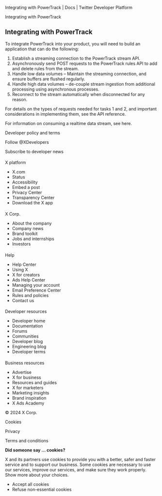 



Integrating with PowerTrack | Docs | Twitter Developer Platform 





































































































Integrating with PowerTrack



Integrating with PowerTrack
---------------------------


To integrate PowerTrack into your product, you will need to build an application that can do the following:


1. Establish a streaming connection to the PowerTrack stream API.
2. Asynchronously send POST requests to the PowerTrack rules API to add and delete rules from the stream.
3. Handle low data volumes – Maintain the streaming connection, and ensure buffers are flushed regularly.
4. Handle high data volumes – de-couple stream ingestion from additional processing using asynchronous processes.
5. Reconnect to the stream automatically when disconnected for any reason.


For details on the types of requests needed for tasks 1 and 2, and important considerations in implementing them, see the API reference.


For information on consuming a realtime data stream, see here.



















Developer policy and terms


Follow @XDevelopers


Subscribe to developer news












#### 
 X platform


* X.com
* Status
* Accessibility
* Embed a post
* Privacy Center
* Transparency Center
* Download the X app




#### 
 X Corp.


* About the company
* Company news
* Brand toolkit
* Jobs and internships
* Investors




#### 
 Help


* Help Center
* Using X
* X for creators
* Ads Help Center
* Managing your account
* Email Preference Center
* Rules and policies
* Contact us




#### 
 Developer resources


* Developer home
* Documentation
* Forums
* Communities
* Developer blog
* Engineering blog
* Developer terms




#### 
 Business resources


* Advertise
* X for business
* Resources and guides
* X for marketers
* Marketing insights
* Brand inspiration
* X Ads Academy









 © 2024 X Corp.
 


Cookies


Privacy


Terms and conditions






















**Did someone say … cookies?**  
  


 X and its partners use cookies to provide you with a better, safer and
 faster service and to support our business. Some cookies are necessary to use
 our services, improve our services, and make sure they work properly.
 Show more about your choices.


 




* Accept all cookies
* Refuse non-essential cookies















